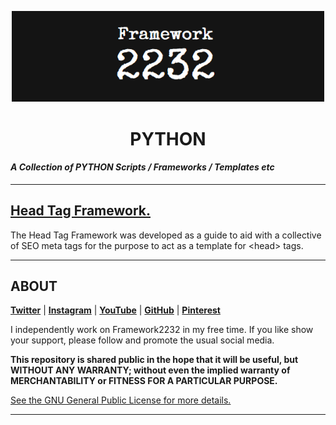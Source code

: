 <p align="center">
    <img src="https://github.com/framework2232/framework2232.github.io/blob/master/images/banner.png?raw=true" alt="Framework2232 Logo" width="500"/>
</p>
<h1 align=center>PYTHON</h1>

#### _A Collection of PYTHON Scripts / Frameworks / Templates etc_

---

## [Head Tag Framework.][HeadTagFramework]
The Head Tag Framework was developed as a guide to aid with a collective of SEO meta tags for the purpose to act as a template for \<head> tags.

---

## ABOUT

[__Twitter__][Twitter]
| [__Instagram__][Instagram]
| [__YouTube__][YouTube]
| [__GitHub__][GitHub]
| [__Pinterest__][Pinterest]

I independently work on Framework2232 in my free time. If you like show your support, please follow and promote the usual social media.

__This repository is shared public in the hope that it will be useful, but WITHOUT ANY WARRANTY; without even the implied warranty of MERCHANTABILITY or FITNESS FOR A PARTICULAR PURPOSE.__

[See the GNU General Public License for more details.](http://www.gnu.org/licenses/)

---

[HeadTagFramework]: https://github.com/framework2232/Python/tree/master/Head_Template "Head Tag Framework"

[Twitter]: https://github.com/framework2232/Python "Twitter - Framework2232"
[Instagram]: https://github.com/framework2232/HTML "Instagram - Framework2232"
[YouTube]: https://github.com/framework2232/CSS "YouTube - Framework2232"
[GitHub]: https://github.com/framework2232/Markdown "GitHub - Framework2232"
[Pinterest]: https://github.com/framework2232/Markdown "Pinterest - Framework2232"
